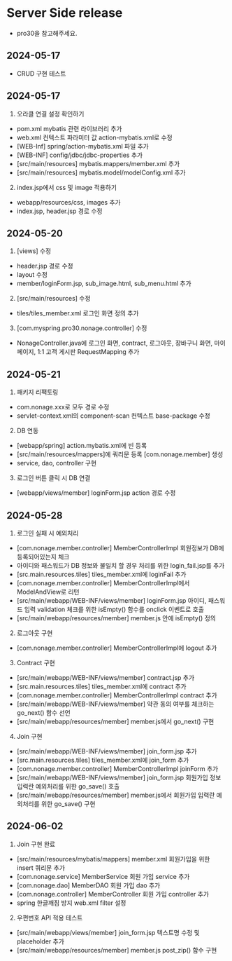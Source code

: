 # Server Side release
- pro30을 참고해주세요.

## 2024-05-17
- CRUD 구현 테스트

## 2024-05-17
1. 오라클 연결 설정 확인하기
- pom.xml mybatis 관련 라이브러리 추가
- web.xml 컨텍스트 파라미터 값 action-mybatis.xml로 수정
- [WEB-Inf] spring/action-mybatis.xml 파일 추가
- [WEB-INF] config/jdbc/jdbc-properties 추가
- [src/main/resources] mybatis.mappers/member.xml 추가
- [src/main/resources] mybatis.model/modelConfig.xml 추가
2. index.jsp에서 css 및 image 적용하기
- webapp/resources/css, images 추가
- index.jsp, header.jsp 경로 수정

## 2024-05-20
1. [views] 수정
- header.jsp 경로 수정
- layout 수정
- member/loginForm.jsp, sub_image.html, sub_menu.html 추가
2. [src/main/resources] 수정
- tiles/tiles_member.xml 로그인 화면 정의 추가
3. [com.myspring.pro30.nonage.controller] 수정
- NonageController.java에 로그인 화면, contract, 로그아웃, 장바구니 화면, 마이페이지, 1:1 고객 게시판 RequestMapping 추가

## 2024-05-21
1. 패키지 리팩토링
- com.nonage.xxx로 모두 경로 수정
- servlet-context.xml의 component-scan 컨텍스트 base-package 수정
2. DB 연동
- [webapp/spring] action.mybatis.xml에 빈 등록
- [src/main/resources/mappers]에 쿼리문 등록 
[com.nonage.member] 생성
- service, dao, controller 구현
3. 로그인 버튼 클릭 시 DB 연결
- [webapp/views/member] loginForm.jsp action 경로 수정

## 2024-05-28

1. 로그인 실패 시 예외처리
- [com.nonage.member.controller] MemberControllerImpl 회원정보가 DB에 등록되어있는지 체크
- 아이디와 패스워드가 DB 정보와 불일치 할 경우 처리를 위한 login_fail.jsp를 추가 
- [src.main.resources.tiles] tiles_member.xml에 loginFail 추가
- [com.nonage.member.controller] MemberControllerImpl에서 ModelAndView로 리턴
- [src/main/webapp/WEB-INF/views/member] loginForm.jsp 아이디, 패스워드 입력 validation 체크를 위한 isEmpty() 함수를 onclick 이벤트로 호출 
- [src/main/webapp/resources/member] member.js 안에 isEmpty() 정의
2. 로그아웃 구현
- [com.nonage.member.controller] MemberControllerImpl에 logout 추가 
3. Contract 구현
- [src/main/webapp/WEB-INF/views/member] contract.jsp 추가
- [src.main.resources.tiles] tiles_member.xml에 contract 추가
- [com.nonage.member.controller] MemberControllerImpl contract 추가
- [src/main/webapp/WEB-INF/views/member] 약관 동의 여부를 체크하는 go_next() 함수 선언
- [src/main/webapp/resources/member] member.js에서 go_next() 구현
4. Join 구현
- [src/main/webapp/WEB-INF/views/member] join_form.jsp 추가
- [src.main.resources.tiles] tiles_member.xml에 join_form 추가
- [com.nonage.member.controller] MemberControllerImpl joinForm 추가
- [src/main/webapp/WEB-INF/views/member] join_form.jsp 회원가입 정보 입력란 예외처리를 위한 go_save() 호출
- [src/main/webapp/resources/member] member.js에서 회원가입 입력란 예외처리를 위한 go_save() 구현

## 2024-06-02
1. Join 구현 완료
- [src/main/resources/mybatis/mappers] member.xml 회원가입을 위한 insert 쿼리문 추가
- [com.nonage.service] MemberService 회원 가입 service 추가
- [com.nonage.dao] MemberDAO 회원 가입 dao 추가
- [com.nonage.controller] MemberController 회원 가입 controller 추가
- spring 한글깨짐 방지 web.xml filter 설정
2. 우편번호 API 적용 테스트
- [src/main/webapp/views/member] join_form.jsp 텍스트명 수정 및 placeholder 추가
- [src/main/webapp/resources/member] member.js post_zip() 함수 구현
